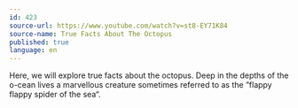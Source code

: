 ```yaml
---
id: 423
source-url: https://www.youtube.com/watch?v=st8-EY71K84
source-name: True Facts About The Octopus
published: true
language: en
---
```

Here, we will explore true facts about the octopus. Deep in the depths of the o-cean lives a marvellous creature sometimes referred to as the ”flappy flappy spider of the sea“.
